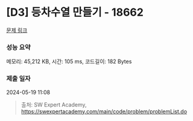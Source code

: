 # [D3] 등차수열 만들기 - 18662 

[문제 링크](https://swexpertacademy.com/main/code/problem/problemDetail.do?contestProbId=AYo-e9EKmGoDFAQI) 

### 성능 요약

메모리: 45,212 KB, 시간: 105 ms, 코드길이: 182 Bytes

### 제출 일자

2024-05-19 11:08



> 출처: SW Expert Academy, https://swexpertacademy.com/main/code/problem/problemList.do